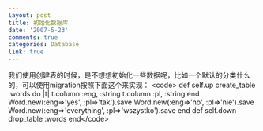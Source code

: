 ```yaml
---
layout: post
title: 初始化数据库
date: '2007-5-23'
comments: true
categories: Database
link: true
---
```

我们使用创建表的时候，是不想想初始化一些数据呢，比如一个默认的分类什么的，可以使用migration按照下面这个来实现： &lt;code&gt;  def self.up    create_table :words do |t|      t.column :eng, :string      t.column :pl, :string    end        Word.new(:eng=&gt;'yes', :pl=&gt;'tak').save    Word.new(:eng=&gt;'no', :pl=&gt;'nie').save    Word.new(:eng=&gt;'everything', :pl=&gt;'wszystko').save  end  def self.down    drop_table :words  end&lt;/code&gt;
